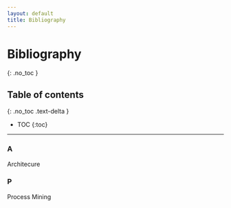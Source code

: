 ```yaml
---
layout: default
title: Bibliography
---
```


# Bibliography
{: .no_toc }

## Table of contents
{: .no_toc .text-delta }

- TOC
{:toc}

---

### A

Architecure

### P

Process Mining

